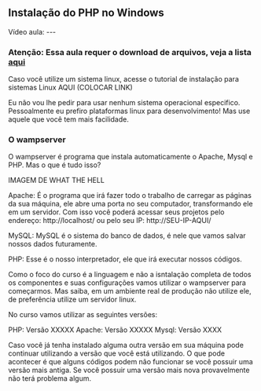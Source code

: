 ## Instalação do PHP no Windows

Vídeo aula: ---

### Atenção: Essa aula requer o download de arquivos, veja a lista [aqui](downloads.md)

Caso você utilize um sistema linux, acesse o tutorial de instalação para sistemas Linux AQUI (COLOCAR LINK)

Eu não vou lhe pedir para usar nenhum sistema operacional especifico. Pessoalmente eu prefiro plataformas linux para desenvolvimento! Mas use aquele que você tem mais facilidade.

### O wampserver

O wampserver é programa que instala automaticamente o Apache, Mysql e PHP. Mas o que é tudo isso? 

IMAGEM DE WHAT THE HELL

Apache: É o programa que irá fazer todo o trabalho de carregar as páginas da sua máquina, ele abre uma porta no seu computador, transformando ele em um servidor. Com isso você poderá acessar seus projetos pelo endereço: http://localhost/ ou pelo seu IP: http://SEU-IP-AQUI/ 

MySQL: MySQL é o sistema do banco de dados, é nele que vamos salvar nossos dados futuramente. 

PHP: Esse é o nosso interpretador, ele que irá executar nossos códigos. 

Como o foco do curso é a linguagem e não a isntalação completa de todos os componentes e suas configurações vamos utilizar o wampserver para começarmos. Mas saiba, em um ambiente real de produção não utilize ele, de preferência utilize um servidor linux. 

No curso vamos utilizar as seguintes versões:

PHP: Versão XXXXX
Apache: Versão XXXXX 
Mysql: Versão XXXX

Caso você já tenha instalado alguma outra versão em sua máquina pode continuar utilizando a versão que você está utilizando. O que pode acontecer é que alguns códigos podem não funcionar se você possuir uma versão mais antiga. Se você possuir uma versão mais nova provavelmente não terá problema algum.



